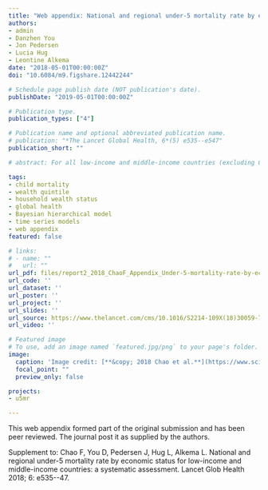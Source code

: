 ```yaml
---
title: "Web appendix: National and regional under-5 mortality rate by economic status for low-income and middle-income countries: a systematic assessment"
authors:
- admin
- Danzhen You
- Jon Pedersen
- Lucia Hug
- Leontine Alkema
date: "2018-05-01T00:00:00Z"
doi: "10.6084/m9.figshare.12442244"

# Schedule page publish date (NOT publication's date).
publishDate: "2019-05-01T00:00:00Z"

# Publication type.
publication_types: ["4"]

# Publication name and optional abbreviated publication name.
# publication: "*The Lancet Global Health, 6*(5) e535--e547"
publication_short: ""

# abstract: For all low-income and middle-income countries (excluding China) combined, the absolute disparities in under-5 mortality rate between the poorest and richest households have narrowed significantly since 1990, whereas the relative differences have remained stable. To further narrow the rich-and-poor gap in under-5 mortality rate on the relative scale, targeted interventions that focus on the poorest populations are needed.

tags:
- child mortality
- wealth quintile
- household wealth status
- global health
- Bayesian hierarchical model
- time series models
- web appendix
featured: false

# links:
# - name: ""
#   url: ""
url_pdf: files/report2_2018_ChaoF_Appendix_Under-5-mortality-rate-by-economic-status-for-low-income-and-middle-income-countries.pdf
url_code: ''
url_dataset: ''
url_poster: ''
url_project: ''
url_slides: ''
url_source: https://www.thelancet.com/cms/10.1016/S2214-109X(18)30059-7/attachment/32b25f53-b21b-4cf0-9e99-7da1cf01c728/mmc1.pdf
url_video: ''

# Featured image
# To use, add an image named `featured.jpg/png` to your page's folder. 
image:
  caption: 'Image credit: [**&copy; 2018 Chao et al.**](https://www.sciencedirect.com/science/article/pii/S2214109X18300597)'
  focal_point: ""
  preview_only: false

projects:
- u5mr

---
```

This web appendix formed part of the original submission and has been peer reviewed. The journal post it as supplied by the authors.

Supplement to: Chao F, You D, Pedersen J, Hug L, Alkema L. National and regional
under-5 mortality rate by economic status for low-income and middle-income
countries: a systematic assessment. Lancet Glob Health 2018; 6: e535--47.
